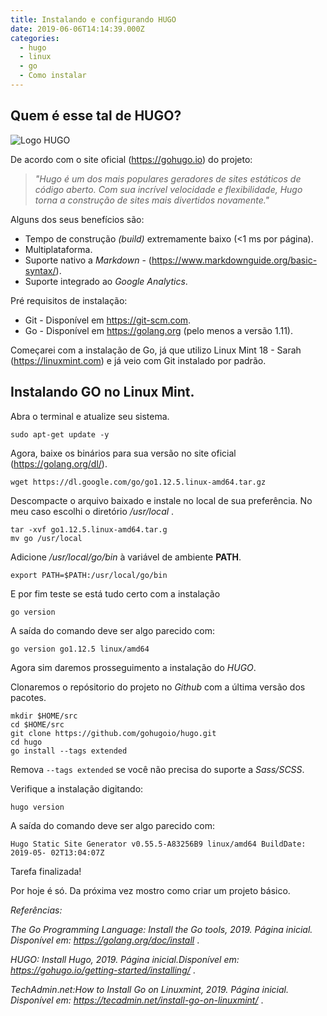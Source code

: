```yaml
---
title: Instalando e configurando HUGO
date: 2019-06-06T14:14:39.000Z
categories:
  - hugo
  - linux
  - go
  - Como instalar
---
```

## Quem é esse tal de HUGO?

![Logo HUGO](https://d33wubrfki0l68.cloudfront.net/30790d6888bd8af863fb2b5c33a7f337cdbda243/4e867/images/hugo-logo-wide.svg)

De acordo com o site oficial (https://gohugo.io) do projeto:



> _"Hugo é um dos mais populares geradores de sites estáticos de código aberto. Com sua incrível velocidade e flexibilidade, Hugo torna a construção de sites mais divertidos novamente."_



Alguns dos seus benefícios são:

* Tempo de construção _(build)_ extremamente baixo (<1 ms por página).
* Multiplataforma.
* Suporte nativo a _Markdown_ - (https://www.markdownguide.org/basic-syntax/).
* Suporte integrado ao _Google Analytics_.

Pré requisitos de instalação:

* Git - Disponível em https://git-scm.com.
* Go - Disponível em https://golang.org (pelo menos a versão 1.11).

Começarei com a instalação de Go, já que utilizo Linux Mint 18 - Sarah (https://linuxmint.com) e já veio com Git instalado por padrão.

## Instalando GO no Linux Mint.

Abra o terminal e atualize seu sistema.

```
sudo apt-get update -y 
```

Agora, baixe os binários para sua versão no site oficial (https://golang.org/dl/).

```
wget https://dl.google.com/go/go1.12.5.linux-amd64.tar.gz 
```

Descompacte o arquivo baixado e instale no local de sua preferência. No meu caso escolhi o diretório _/usr/local_ .

```
tar -xvf go1.12.5.linux-amd64.tar.g
mv go /usr/local
```

Adicione _/usr/local/go/bin_ à variável de ambiente **PATH**. 

```
export PATH=$PATH:/usr/local/go/bin
```

E por fim teste se está tudo certo com a instalação

```
go version
```

A saída do comando deve ser algo parecido com:

```
go version go1.12.5 linux/amd64
```

Agora sim daremos prosseguimento a instalação do _HUGO_.

Clonaremos o repósitorio do projeto no _Github_ com a última versão dos pacotes.

```
mkdir $HOME/src
cd $HOME/src
git clone https://github.com/gohugoio/hugo.git
cd hugo
go install --tags extended
```

Remova `--tags extended` se você não precisa do suporte a _Sass/SCSS_.

Verifique a instalação digitando:

```
hugo version
```

A saída do comando deve ser algo parecido com:

```
Hugo Static Site Generator v0.55.5-A83256B9 linux/amd64 BuildDate: 2019-05-	02T13:04:07Z 
```

Tarefa finalizada!

Por hoje é só. Da próxima vez mostro como criar um projeto básico. 

_Referências:_

_The Go Programming Language: Install the Go tools, 2019. Página inicial.
Disponível em: <https://golang.org/doc/install>_ .

_HUGO: Install Hugo, 2019. Página inicial.Disponível em: <https://gohugo.io/getting-started/installing/>_ .

_TechAdmin_._net:How to Install Go on Linuxmint, 2019. Página inicial.
Disponível em: <https://tecadmin.net/install-go-on-linuxmint/>_ .
